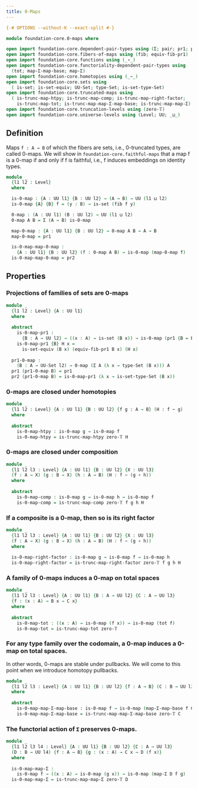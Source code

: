 ```yaml
---
title: 0-Maps
---
```


```agda
{-# OPTIONS --without-K --exact-split #-}

module foundation-core.0-maps where

open import foundation-core.dependent-pair-types using (Σ; pair; pr1; pr2)
open import foundation-core.fibers-of-maps using (fib; equiv-fib-pr1)
open import foundation-core.functions using (_∘_)
open import foundation-core.functoriality-dependent-pair-types using
  (tot; map-Σ-map-base; map-Σ)
open import foundation-core.homotopies using (_~_)
open import foundation-core.sets using
  ( is-set; is-set-equiv; UU-Set; type-Set; is-set-type-Set)
open import foundation-core.truncated-maps using
  ( is-trunc-map-htpy; is-trunc-map-comp; is-trunc-map-right-factor;
    is-trunc-map-tot; is-trunc-map-map-Σ-map-base; is-trunc-map-map-Σ)
open import foundation-core.truncation-levels using (zero-𝕋)
open import foundation-core.universe-levels using (Level; UU; _⊔_)
```

## Definition

Maps `f : A → B` of which the fibers are sets, i.e., 0-truncated types, are called 0-maps. We will show in `foundation-core.faithful-maps` that a map f is a 0-map if and only if f is faithful, i.e., f induces embeddings on identity types.

```agda
module _
  {l1 l2 : Level}
  where

  is-0-map : {A : UU l1} {B : UU l2} → (A → B) → UU (l1 ⊔ l2)
  is-0-map {A} {B} f = (y : B) → is-set (fib f y)

  0-map : (A : UU l1) (B : UU l2) → UU (l1 ⊔ l2)
  0-map A B = Σ (A → B) is-0-map

  map-0-map : {A : UU l1} {B : UU l2} → 0-map A B → A → B
  map-0-map = pr1

  is-0-map-map-0-map :
    {A : UU l1} {B : UU l2} (f : 0-map A B) → is-0-map (map-0-map f)
  is-0-map-map-0-map = pr2
```

## Properties

### Projections of families of sets are 0-maps

```agda
module _
  {l1 l2 : Level} {A : UU l1}
  where
  
  abstract
    is-0-map-pr1 :
      {B : A → UU l2} → ((x : A) → is-set (B x)) → is-0-map (pr1 {B = B})
    is-0-map-pr1 {B} H x =
      is-set-equiv (B x) (equiv-fib-pr1 B x) (H x)
                                                  
  pr1-0-map :
    (B : A → UU-Set l2) → 0-map (Σ A (λ x → type-Set (B x))) A
  pr1 (pr1-0-map B) = pr1
  pr2 (pr1-0-map B) = is-0-map-pr1 (λ x → is-set-type-Set (B x))
```

### 0-maps are closed under homotopies

```agda
module _
  {l1 l2 : Level} {A : UU l1} {B : UU l2} {f g : A → B} (H : f ~ g)
  where
  
  abstract
    is-0-map-htpy : is-0-map g → is-0-map f
    is-0-map-htpy = is-trunc-map-htpy zero-𝕋 H
```

### 0-maps are closed under composition

```agda
module _
  {l1 l2 l3 : Level} {A : UU l1} {B : UU l2} {X : UU l3}
  (f : A → X) (g : B → X) (h : A → B) (H : f ~ (g ∘ h))
  where
  
  abstract
    is-0-map-comp : is-0-map g → is-0-map h → is-0-map f
    is-0-map-comp = is-trunc-map-comp zero-𝕋 f g h H
```

### If a composite is a 0-map, then so is its right factor

```agda
module _
  {l1 l2 l3 : Level} {A : UU l1} {B : UU l2} {X : UU l3}
  (f : A → X) (g : B → X) (h : A → B) (H : f ~ (g ∘ h))
  where
  
  is-0-map-right-factor : is-0-map g → is-0-map f → is-0-map h
  is-0-map-right-factor = is-trunc-map-right-factor zero-𝕋 f g h H
```

### A family of 0-maps induces a 0-map on total spaces

```agda
module _
  {l1 l2 l3 : Level} {A : UU l1} {B : A → UU l2} {C : A → UU l3}
  {f : (x : A) → B x → C x}
  where
  
  abstract
    is-0-map-tot : ((x : A) → is-0-map (f x)) → is-0-map (tot f)
    is-0-map-tot = is-trunc-map-tot zero-𝕋
```

### For any type family over the codomain, a 0-map induces a 0-map on total spaces.

In other words, 0-maps are stable under pullbacks. We will come to this point when we introduce homotopy pullbacks.

```agda
module _
  {l1 l2 l3 : Level} {A : UU l1} {B : UU l2} {f : A → B} (C : B → UU l3)
  where
    
  abstract
    is-0-map-map-Σ-map-base : is-0-map f → is-0-map (map-Σ-map-base f C)
    is-0-map-map-Σ-map-base = is-trunc-map-map-Σ-map-base zero-𝕋 C
```

### The functorial action of `Σ` preserves 0-maps.

```agda
module _
  {l1 l2 l3 l4 : Level} {A : UU l1} {B : UU l2} {C : A → UU l3}
  (D : B → UU l4) {f : A → B} {g : (x : A) → C x → D (f x)}
  where
    
  is-0-map-map-Σ :
    is-0-map f → ((x : A) → is-0-map (g x)) → is-0-map (map-Σ D f g)
  is-0-map-map-Σ = is-trunc-map-map-Σ zero-𝕋 D
```
